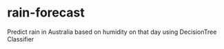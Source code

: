 # rain-forecast
Predict rain in Australia based on humidity on that day using DecisionTree Classifier
